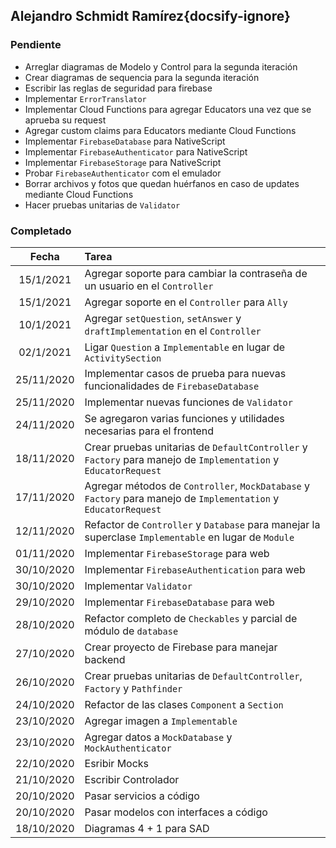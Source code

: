 ## Alejandro Schmidt Ramírez{docsify-ignore}

### Pendiente
* Arreglar diagramas de Modelo y Control para la segunda iteración
* Crear diagramas de sequencia para la segunda iteración
* Escribir las reglas de seguridad para firebase
* Implementar `ErrorTranslator`
* Implementar Cloud Functions para agregar Educators una vez que se aprueba su request
* Agregar custom claims para Educators mediante Cloud Functions
* Implementar `FirebaseDatabase` para NativeScript
* Implementar `FirebaseAuthenticator` para NativeScript
* Implementar `FirebaseStorage` para NativeScript
* Probar `FirebaseAuthenticator` com el emulador
* Borrar archivos y fotos que quedan huérfanos en caso de updates mediante Cloud Functions
* Hacer pruebas unitarias de `Validator`

### Completado
| Fecha | Tarea |
| :---: | :--- |
| 15/1/2021 | Agregar soporte para cambiar la contraseña de un usuario en el `Controller` |
| 15/1/2021 | Agregar soporte en el `Controller` para `Ally` | 
| 10/1/2021 | Agregar `setQuestion`, `setAnswer` y `draftImplementation` en el `Controller` |
| 02/1/2021 | Ligar `Question` a `Implementable` en lugar de `ActivitySection` |
| 25/11/2020 | Implementar casos de prueba para nuevas funcionalidades de `FirebaseDatabase` |
| 25/11/2020 | Implementar nuevas funciones de `Validator` |
| 24/11/2020 | Se agregaron varias funciones y utilidades necesarias para el frontend |
| 18/11/2020 | Crear pruebas unitarias de `DefaultController` y `Factory` para manejo de `Implementation` y `EducatorRequest` | 
| 17/11/2020 | Agregar métodos de `Controller`, `MockDatabase` y `Factory` para manejo de `Implementation` y `EducatorRequest` |
| 12/11/2020 | Refactor de `Controller` y `Database` para manejar la superclase `Implementable` en lugar de `Module` |
| 01/11/2020 | Implementar `FirebaseStorage` para web |
| 30/10/2020 | Implementar `FirebaseAuthentication` para web |
| 30/10/2020 | Implementar `Validator` |
| 29/10/2020 | Implementar `FirebaseDatabase` para web |
| 28/10/2020 | Refactor completo de `Checkables` y parcial de módulo de `database` |
| 27/10/2020 | Crear proyecto de Firebase para manejar backend |
| 26/10/2020 | Crear pruebas unitarias de `DefaultController`, `Factory` y `Pathfinder` |
| 24/10/2020 | Refactor de las clases `Component` a `Section` | 
| 23/10/2020 | Agregar imagen a `Implementable` |
| 23/10/2020 | Agregar datos a `MockDatabase` y `MockAuthenticator` |
| 22/10/2020 | Esribir Mocks |
| 21/10/2020 | Escribir Controlador |
| 20/10/2020 | Pasar servicios a código |
| 20/10/2020 | Pasar modelos con interfaces a código |
| 18/10/2020 | Diagramas 4 + 1 para SAD |